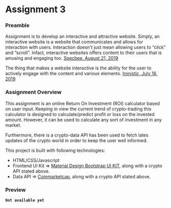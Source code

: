 # Assignment 3

### Preamble

Assignment is to develop an interactive and attractive website. Simply, an interactive website is a website that communicates and allows for interaction with users. Interaction doesn't just mean allowing users to “click” and “scroll”. Infact, interactive websites offers content to their users that is amusing and engaging too. [Specbee, August 21, 2019](https://www.specbee.com/blogs/how-make-interactive-websites-and-why-you-need-one "Specbee, August 21, 2019")

The thing that makes a website interactive is the ability for the user to actively engage with the content and various elements. [Ironistic, July 16, 2019](https://www.ironistic.com/insights/interactive-website-design-benefits/ "Ironistic, July 16, 2019")

### Assignment Overview

This assignment is an online Return On Investment (ROI) calculator based on user input. Keeping in view the current trend of crypto-trading this calculator is designed to calculate/predict profit or loss on the invested amount. However, it can be used to calculate any sort of investment in any market. 

Furthermore, there is a crypto-data API has been used to fetch lates updates of the crypto world in order to keep the user well informed. 

This project is built with following technologies:

- HTML/CSS/Javascript 
- Frontend UI Kit => [Material Design Bootstrap UI KIT](https://mdbootstrap.com/ "Material Design Bootstrap UI KIT"), along with a crypto API stated above.
- Data API => [Coinmarketcap](https://mdbootstrap.com/ "Coinmarketcap"), along with a crypto API stated above.

<!-- Want to see it live? [click here](https://azlaan4.github.io/Learn-MERN/Assignment%2003/index.html "click here") -->

### Preview

**`Not available yet`**